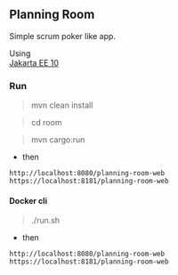 ## Planning Room

Simple scrum poker like app.

Using \
[Jakarta EE 10](https://jakarta.ee/release/10)

### Run

> mvn clean install

> cd room

> mvn cargo:run

- then

```
http://localhost:8080/planning-room-web
https://localhost:8181/planning-room-web
```

#### Docker cli

> ./run.sh

- then

``` 
http://localhost:8080/planning-room-web
https://localhost:8181/planning-room-web
```